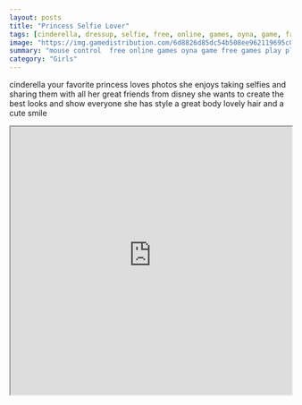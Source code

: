 ```yaml
---
layout: posts
title: "Princess Selfie Lover"
tags: [cinderella, dressup, selfie, free, online, games, oyna, game, free, games, play, play, games]
image: "https://img.gamedistribution.com/6d8826d85dc54b508ee962119695c03d.jpg"
summary: "mouse control  free online games oyna game free games play play games"
category: "Girls"
---
```


cinderella your favorite princess loves photos she enjoys taking selfies and sharing them with all her great friends from disney she wants to create the best looks and show everyone she has style a great body lovely hair and a cute smile

<iframe width="100%" height="480px;" src="https://html5.gamedistribution.com/6d8826d85dc54b508ee962119695c03d/"></iframe>